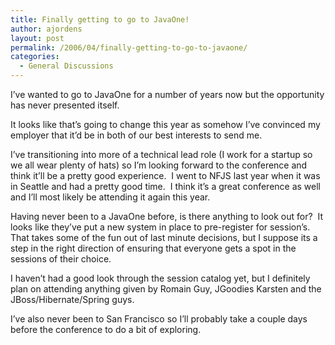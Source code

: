 ```yaml
---
title: Finally getting to go to JavaOne!
author: ajordens
layout: post
permalink: /2006/04/finally-getting-to-go-to-javaone/
categories:
  - General Discussions
---
```

I&#8217;ve wanted to go to JavaOne for a number of years now but the opportunity has never presented itself.

It looks like that&#8217;s going to change this year as somehow I&#8217;ve convinced my employer that it&#8217;d be in both of our best interests to send me.

I&#8217;ve transitioning into more of a technical lead role (I work for a startup so we all wear plenty of hats) so I&#8217;m looking forward to the conference and think it&#8217;ll be a pretty good experience.  I went to NFJS last year when it was in Seattle and had a pretty good time.  I think it&#8217;s a great conference as well and I&#8217;ll most likely be attending it again this year.

Having never been to a JavaOne before, is there anything to look out for?  It looks like they&#8217;ve put a new system in place to pre-register for session&#8217;s.  That takes some of the fun out of last minute decisions, but I suppose its a step in the right direction of ensuring that everyone gets a spot in the sessions of their choice.

I haven&#8217;t had a good look through the session catalog yet, but I definitely plan on attending anything given by Romain Guy, JGoodies Karsten and the JBoss/Hibernate/Spring guys.

I&#8217;ve also never been to San Francisco so I&#8217;ll probably take a couple days before the conference to do a bit of exploring.